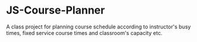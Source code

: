 # JS-Course-Planner
A class project for planning course schedule according to instructor's busy times, fixed service course times and classroom's capacity etc.
